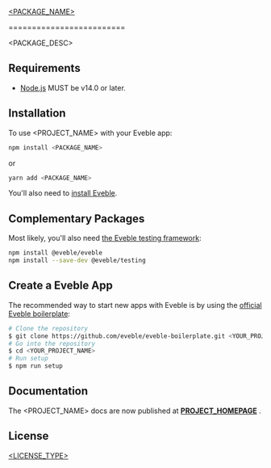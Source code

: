 [<PACKAGE_NAME>][package-homepage]

=========================

<PACKAGE_DESC>

## Requirements

- [Node.js][nodejs] MUST be v14.0 or later.

## Installation

To use <PROJECT_NAME> with your Eveble app:

```bash
npm install <PACKAGE_NAME>
```

or

```bash
yarn add <PACKAGE_NAME>
```

You'll also need to [install Eveble][eveble-installation].

## Complementary Packages

Most likely, you'll also need [the Eveble testing framework][eveble-testing]:

```bash
npm install @eveble/eveble
npm install --save-dev @eveble/testing
```

## Create a Eveble App

The recommended way to start new apps with Eveble is by using the [official Eveble boilerplate][eveble-boilerplate]:

```bash
# Clone the repository
$ git clone https://github.com/eveble/eveble-boilerplate.git <YOUR_PROJECT_NAME>
# Go into the repository
$ cd <YOUR_PROJECT_NAME>
# Run setup
$ npm run setup
```

## Documentation

The <PROJECT_NAME> docs are now published at **[PROJECT_HOMEPAGE][package-homepage]** .

## License

[<LICENSE_TYPE>](LICENSE.md)

[package-homepage]: PROJECT_HOMEPAGE
[nodejs]: https://nodejs.org/
[eveble-installation]: https://eveble.github.com/docs/01-the-basics/02-installation
[eveble-boilerplate]: https://github.com/eveble/eveble-boilerplate
[eveble-testing]: https://github.com/eveble/testing
